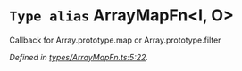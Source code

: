# `Type alias` ArrayMapFn\<I, O>

Callback for Array.prototype.map or Array.prototype.filter

*Defined in [types/ArrayMapFn.ts:5:22](https://github.com/Alorel/rxutils/blob/37f00a0/src/types/ArrayMapFn.ts#L5).*